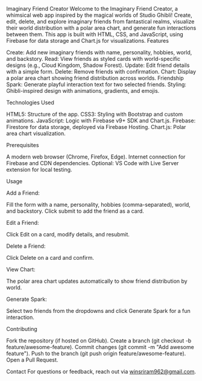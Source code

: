 Imaginary Friend Creator
Welcome to the Imaginary Friend Creator, a whimsical web app inspired by the magical worlds of Studio Ghibli! Create, edit, delete, and explore imaginary friends from fantastical realms, visualize their world distribution with a polar area chart, and generate fun interactions between them. This app is built with HTML, CSS, and JavaScript, using Firebase for data storage and Chart.js for visualizations.
Features

Create: Add new imaginary friends with name, personality, hobbies, world, and backstory.
Read: View friends as styled cards with world-specific designs (e.g., Cloud Kingdom, Shadow Forest).
Update: Edit friend details with a simple form.
Delete: Remove friends with confirmation.
Chart: Display a polar area chart showing friend distribution across worlds.
Friendship Spark: Generate playful interaction text for two selected friends.
Styling: Ghibli-inspired design with animations, gradients, and emojis.

Technologies Used

HTML5: Structure of the app.
CSS3: Styling with Bootstrap and custom animations.
JavaScript: Logic with Firebase v9+ SDK and Chart.js.
Firebase: Firestore for data storage, deployed via Firebase Hosting.
Chart.js: Polar area chart visualization.

Prerequisites

A modern web browser (Chrome, Firefox, Edge).
Internet connection for Firebase and CDN dependencies.
Optional: VS Code with Live Server extension for local testing.


Usage

Add a Friend:

Fill the form with a name, personality, hobbies (comma-separated), world, and backstory.
Click submit to add the friend as a card.


Edit a Friend:

Click Edit on a card, modify details, and resubmit.


Delete a Friend:

Click Delete on a card and confirm.


View Chart:

The polar area chart updates automatically to show friend distribution by world.


Generate Spark:

Select two friends from the dropdowns and click Generate Spark for a fun interaction.


Contributing

Fork the repository (if hosted on GitHub).
Create a branch (git checkout -b feature/awesome-feature).
Commit changes (git commit -m "Add awesome feature").
Push to the branch (git push origin feature/awesome-feature).
Open a Pull Request.


Contact
For questions or feedback, reach out via winsriram962@gmail.com.
